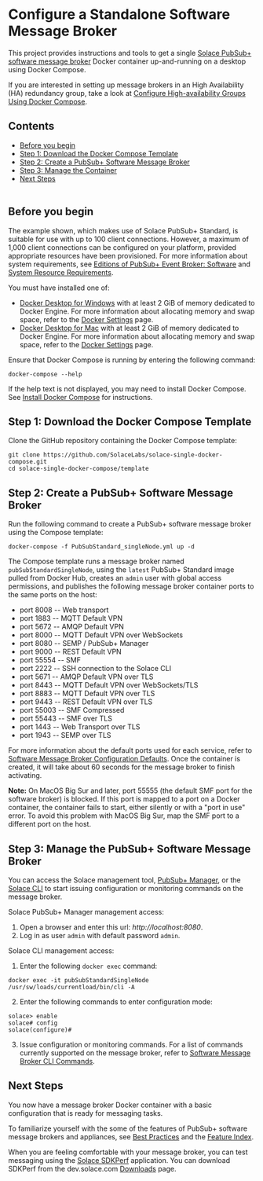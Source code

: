 Configure a Standalone Software Message Broker
=====
This project provides instructions and tools to get a single [Solace PubSub+ software message broker](https://solace.com/products/software) Docker container up-and-running on a desktop using Docker Compose. 

If you are interested in setting up message brokers in an High Availability (HA) redundancy group, take a look at [Configure High-availability Groups Using Docker Compose](https://github.com/SolaceLabs/solace-ha-docker-compose).
## Contents
* [Before you begin](#before-you-begin)
* [Step 1: Download the Docker Compose Template](#Step1) 
* [Step 2: Create a PubSub+ Software Message Broker](#Step2) 
* [Step 3: Manage the Container](#Step3) 
* [Next Steps](#next-steps) 
<br><br>
<a name="before-you-begin"></a>
## Before you begin
The example shown, which makes use of Solace PubSub+ Standard, is suitable for use with up to 100 client connections. However, a maximum of 1,000 client connections can be configured on your platform, provided appropriate resources have been provisioned. For more information about system requirements, see [Editions of PubSub+ Event Broker: Software](https://docs.solace.com/Solace-SW-Broker-Set-Up/Setting-Up-SW-Brokers.htm) and [System Resource Requirements](https://docs.solace.com/Configuring-and-Managing/SW-Broker-Specific-Config/System-Resource-Requirements.htm).

You must have installed one of:

* [Docker Desktop for Windows](https://docs.docker.com/docker-for-windows/install/) with at least 2 GiB of memory dedicated to Docker Engine. For more information about allocating memory and swap space, refer to the [Docker Settings](https://docs.docker.com/docker-for-windows/#advanced) page.
* [Docker Desktop for Mac](https://docs.docker.com/docker-for-mac/install/) with at least 2 GiB of memory dedicated to Docker Engine. For more information about allocating memory and swap space, refer to the [Docker Settings](https://docs.docker.com/docker-for-mac/#advanced) page.

Ensure that Docker Compose is running by entering the following command:
```
docker-compose --help
```
If the help text is not displayed, you may need to install Docker Compose. See [Install Docker Compose](https://docs.docker.com/compose/install/) for instructions.

<a name="Step1"></a>
## Step 1: Download the Docker Compose Template
Clone the GitHub repository containing the Docker Compose template:
```
git clone https://github.com/SolaceLabs/solace-single-docker-compose.git
cd solace-single-docker-compose/template
```

<a name="Step2"></a>
## Step 2: Create a PubSub+ Software Message Broker
Run the following command to create a PubSub+ software message broker using the Compose template:
```
docker-compose -f PubSubStandard_singleNode.yml up -d
```
The Compose template runs a message broker named `pubSubStandardSingleNode`, using the `latest` PubSub+ Standard image pulled from Docker Hub, creates an `admin` user with global access permissions, and publishes the following message broker container ports to the same ports on the host:

* port 8008 -- Web transport
* port 1883 -- MQTT Default VPN
* port 5672 -- AMQP Default VPN
* port 8000 -- MQTT Default VPN over WebSockets
* port 8080 -- SEMP / PubSub+ Manager
* port 9000 -- REST Default VPN
* port 55554 -- SMF
* port 2222 -- SSH connection to the Solace CLI
* port 5671 -- AMQP Default VPN over TLS
* port 8443 -- MQTT Default VPN over WebSockets/TLS
* port 8883 -- MQTT Default VPN over TLS
* port 9443 -- REST Default VPN over TLS
* port 55003 -- SMF Compressed
* port 55443 -- SMF over TLS
* port 1443 -- Web Transport over TLS
* port 1943 -- SEMP over TLS

For more information about the default ports used for each service, refer to [Software Message Broker Configuration Defaults](https://docs.solace.com/Configuring-and-Managing/SW-Broker-Specific-Config/SW-Broker-Configuration-Defaults.htm).
Once the container is created, it will take about 60 seconds for the message broker to finish activating.

**Note:** On MacOS Big Sur and later, port 55555 (the default SMF port for the software broker) is blocked. If this port is mapped to a port on a Docker container, the container fails to start, either silently or with a "port in use" error. To avoid this problem with MacOS Big Sur, map the SMF port to a different port on the host.


<a name="Step3"></a>
## Step 3: Manage the PubSub+ Software Message Broker

You can access the Solace management tool, [PubSub+ Manager](https://docs.solace.com/Solace-PubSub-Manager/PubSub-Manager-Overview.htm), or the [Solace CLI](https://docs.solace.com/Solace-CLI/Using-Solace-CLI.htm) to start issuing configuration or monitoring commands on the message broker.

Solace PubSub+ Manager management access:
1. Open a browser and enter this url: _http://localhost:8080_.
2. Log in as user `admin` with default password `admin`.

Solace CLI management access:
1. Enter the following `docker exec` command:
```
docker exec -it pubSubStandardSingleNode /usr/sw/loads/currentload/bin/cli -A
```
2. Enter the following commands to enter configuration mode:
```
solace> enable
solace# config
solace(configure)#
```
3. Issue configuration or monitoring commands. For a list of commands currently supported on the message broker, refer to [Software Message Broker CLI Commands](https://docs.solace.com/Solace-CLI/CLI-Reference/VMR_CLI_Commands.html).

<a name="next-steps"></a>
## Next Steps
You now have a message broker Docker container with a basic configuration that is ready for messaging tasks.

To familiarize yourself with the some of the features of PubSub+ software message brokers and appliances, see [Best Practices](https://docs.solace.com/best-practices.htm) and the [Feature Index](https://docs.solace.com/feature-index.htm).

When you are feeling comfortable with your message broker, you can test messaging using the [Solace SDKPerf](https://docs.solace.com/SDKPerf/SDKPerf.htm?Highlight=SDKperf#Quick) application. You can download SDKPerf from the dev.solace.com [Downloads](https://dev.solace.com/downloads/) page.
